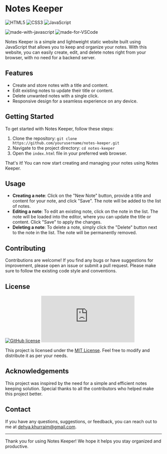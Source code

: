 # Notes Keeper

![HTML5](https://img.shields.io/badge/html5-%23E34F26.svg?style=for-the-badge&logo=html5&logoColor=white)
![CSS3](https://img.shields.io/badge/css3-%231572B6.svg?style=for-the-badge&logo=css3&logoColor=white)
![JavaScript](https://img.shields.io/badge/javascript-%23323330.svg?style=for-the-badge&logo=javascript&logoColor=%23F7DF1E)

![made-with-javascript](https://img.shields.io/badge/Frontend%20with-JavaScript-1f425f.svg)
![made-for-VSCode](https://img.shields.io/badge/Made%20for-VSCode-1f425f.svg)

Notes Keeper is a simple and lightweight static website built using JavaScript that allows you to keep and organize your notes. With this website, you can easily create, edit, and delete notes right from your browser, with no need for a backend server.

## Features

- Create and store notes with a title and content.
- Edit existing notes to update their title or content.
- Delete unwanted notes with a single click.
- Responsive design for a seamless experience on any device.

## Getting Started

To get started with Notes Keeper, follow these steps:

1. Clone the repository: `git clone https://github.com/yourusername/notes-keeper.git`
2. Navigate to the project directory: `cd notes-keeper`
3. Open the `index.html` file in your preferred web browser.

That's it! You can now start creating and managing your notes using Notes Keeper.

## Usage

- **Creating a note**: Click on the "New Note" button, provide a title and content for your note, and click "Save". The note will be added to the list of notes.
- **Editing a note**: To edit an existing note, click on the note in the list. The note will be loaded into the editor, where you can update the title or content. Click "Save" to apply the changes.
- **Deleting a note**: To delete a note, simply click the "Delete" button next to the note in the list. The note will be permanently removed.

## Contributing

Contributions are welcome! If you find any bugs or have suggestions for improvement, please open an issue or submit a pull request. Please make sure to follow the existing code style and conventions.

## License
[![GitHub license](https://img.shields.io/github/license/Naereen/StrapDown.js.svg)](https://github.com/DehyaKhurraim/E-Learning-Platform/blob/master/LICENSE)
[![Latest release](https://badgen.net/github/release/Naereen/Strapdown.js)](https://github.com/DehyaKhurraim/E-Learning-Platform/releases)

This project is licensed under the [MIT License](https://opensource.org/licenses/MIT). Feel free to modify and distribute it as per your needs.

## Acknowledgements

This project was inspired by the need for a simple and efficient notes keeping solution. Special thanks to all the contributors who helped make this project better.

## Contact

If you have any questions, suggestions, or feedback, you can reach out to me at dehya.khurraim@gmail.com.

---

Thank you for using Notes Keeper! We hope it helps you stay organized and productive.
